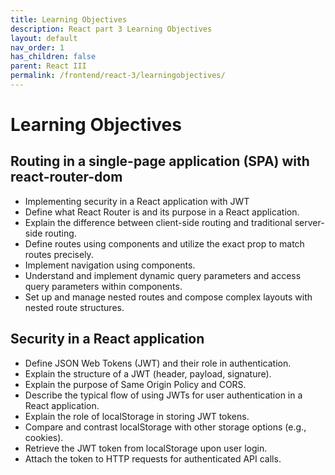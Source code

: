 ```yaml
---
title: Learning Objectives
description: React part 3 Learning Objectives
layout: default
nav_order: 1
has_children: false
parent: React III
permalink: /frontend/react-3/learningobjectives/
---
```


# Learning Objectives

## Routing in a single-page application (SPA) with react-router-dom
- Implementing security in a React application with JWT
- Define what React Router is and its purpose in a React application.
- Explain the difference between client-side routing and traditional server-side routing.
- Define routes using <Route> components and utilize the exact prop to match routes precisely.
- Implement navigation using <Link> components.
- Understand and implement dynamic query parameters and access query parameters within components.
- Set up and manage nested routes and compose complex layouts with nested route structures.

## Security in a React application
- Define JSON Web Tokens (JWT) and their role in authentication.
- Explain the structure of a JWT (header, payload, signature).
- Explain the purpose of Same Origin Policy and CORS.
- Describe the typical flow of using JWTs for user authentication in a React application.
- Explain the role of localStorage in storing JWT tokens.
- Compare and contrast localStorage with other storage options (e.g., cookies).
- Retrieve the JWT token from localStorage upon user login.
- Attach the token to HTTP requests for authenticated API calls.